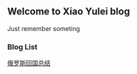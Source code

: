 ## Welcome to Xiao Yulei blog

Just remember someting

### Blog List
[俄罗斯回国总结](backfromRu/backfromRu.md)
